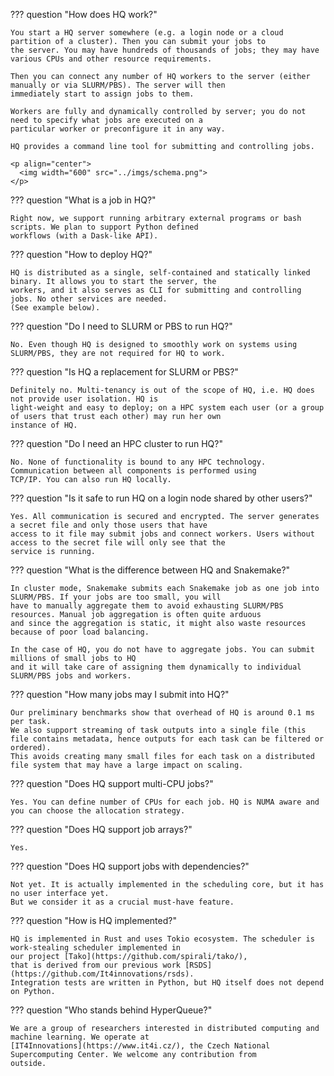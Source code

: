 ??? question "How does HQ work?"

    You start a HQ server somewhere (e.g. a login node or a cloud partition of a cluster). Then you can submit your jobs to
    the server. You may have hundreds of thousands of jobs; they may have various CPUs and other resource requirements.
  
    Then you can connect any number of HQ workers to the server (either manually or via SLURM/PBS). The server will then
    immediately start to assign jobs to them.
  
    Workers are fully and dynamically controlled by server; you do not need to specify what jobs are executed on a
    particular worker or preconfigure it in any way.
  
    HQ provides a command line tool for submitting and controlling jobs.
  
    <p align="center">
      <img width="600" src="../imgs/schema.png">
    </p>

??? question "What is a job in HQ?"

    Right now, we support running arbitrary external programs or bash scripts. We plan to support Python defined
    workflows (with a Dask-like API).

??? question "How to deploy HQ?"

    HQ is distributed as a single, self-contained and statically linked binary. It allows you to start the server, the
    workers, and it also serves as CLI for submitting and controlling jobs. No other services are needed.
    (See example below).

??? question "Do I need to SLURM or PBS to run HQ?"

    No. Even though HQ is designed to smoothly work on systems using SLURM/PBS, they are not required for HQ to work.

??? question "Is HQ a replacement for SLURM or PBS?"

    Definitely no. Multi-tenancy is out of the scope of HQ, i.e. HQ does not provide user isolation. HQ is
    light-weight and easy to deploy; on a HPC system each user (or a group of users that trust each other) may run her own
    instance of HQ.

??? question "Do I need an HPC cluster to run HQ?"

    No. None of functionality is bound to any HPC technology. Communication between all components is performed using
    TCP/IP. You can also run HQ locally.

??? question "Is it safe to run HQ on a login node shared by other users?"

    Yes. All communication is secured and encrypted. The server generates a secret file and only those users that have
    access to it file may submit jobs and connect workers. Users without access to the secret file will only see that the
    service is running.

??? question "What is the difference between HQ and Snakemake?"

    In cluster mode, Snakemake submits each Snakemake job as one job into SLURM/PBS. If your jobs are too small, you will
    have to manually aggregate them to avoid exhausting SLURM/PBS resources. Manual job aggregation is often quite arduous
    and since the aggregation is static, it might also waste resources because of poor load balancing.
  
    In the case of HQ, you do not have to aggregate jobs. You can submit millions of small jobs to HQ
    and it will take care of assigning them dynamically to individual SLURM/PBS jobs and workers.

??? question "How many jobs may I submit into HQ?"

    Our preliminary benchmarks show that overhead of HQ is around 0.1 ms per task.
    We also support streaming of task outputs into a single file (this file contains metadata, hence outputs for each task can be filtered or ordered).
    This avoids creating many small files for each task on a distributed file system that may have a large impact on scaling.

??? question "Does HQ support multi-CPU jobs?"

    Yes. You can define number of CPUs for each job. HQ is NUMA aware and you can choose the allocation strategy.

??? question "Does HQ support job arrays?"

    Yes.

??? question "Does HQ support jobs with dependencies?"

    Not yet. It is actually implemented in the scheduling core, but it has
    no user interface yet.
    But we consider it as a crucial must-have feature.

??? question "How is HQ implemented?"

    HQ is implemented in Rust and uses Tokio ecosystem. The scheduler is work-stealing scheduler implemented in
    our project [Tako](https://github.com/spirali/tako/),
    that is derived from our previous work [RSDS](https://github.com/It4innovations/rsds).
    Integration tests are written in Python, but HQ itself does not depend on Python.

??? question "Who stands behind HyperQueue?"

    We are a group of researchers interested in distributed computing and machine learning. We operate at
    [IT4Innovations](https://www.it4i.cz/), the Czech National Supercomputing Center. We welcome any contribution from
    outside.
